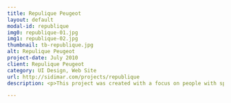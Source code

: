 ```yaml
---
title: Repulique Peugeot
layout: default
modal-id: republique
img0: republique-01.jpg
img1: republique-02.jpg
thumbnail: tb-republique.jpg
alt: Repulique Peugeot
project-date: July 2010
client: Repulique Peugeot
category: UI Design, Web Site
url: http://sidimar.com/projects/republique
description: <p>This project was created with a focus on people with special needs and physical disabilities.</p> <p>The website was requested by a car agency to provide all kind of information about Peugeot cars available for disabled people.</p>

---
```

